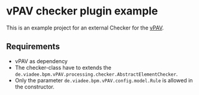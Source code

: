 # vPAV checker plugin example

This is an example project for an external Checker for the [vPAV](https://github.com/viadee/vPAV).

## Requirements
- vPAV as dependency
- The checker-class have to extends the `de.viadee.bpm.vPAV.processing.checker.AbstractElementChecker`.
- Only the parameter `de.viadee.bpm.vPAV.config.model.Rule` is allowed in the constructor.

